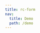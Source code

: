 ```yaml
---
title: rc-form
nav:
  title: Demo
  path: /demo
---
```


<code src="../../examples/rc-form.tsx"></code>
